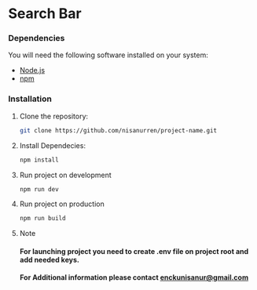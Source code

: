 # Search Bar

### Dependencies

You will need the following software installed on your system:

- [Node.js](https://nodejs.org/)
- [npm](https://www.npmjs.com/)

### Installation

1. Clone the repository:

   ```bash
   git clone https://github.com/nisanurren/project-name.git


   ```

2. Install Dependecies:

   ```bash
   npm install

   ```

3. Run project on development

   ```bash
   npm run dev

   ```

4. Run project on production

   ```bash
   npm run build


   ```

5. Note

   #### For launching project you need to create .env file on project root and add needed keys.

   #### For Additional information please contact [enckunisanur@gmail.com](mailto:enckunisanur@gmail.com)
